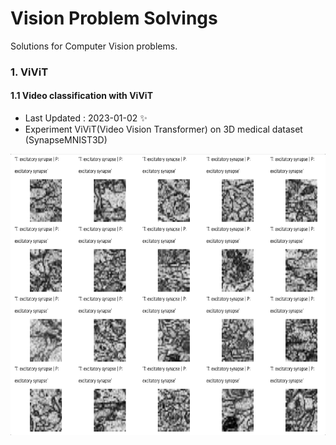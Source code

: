 # Vision Problem Solvings

Solutions for Computer Vision problems.

### 1. ViViT 

#### 1.1 Video classification with ViViT
- Last Updated : 2023-01-02 ✨
- Experiment ViViT(Video Vision Transformer) on 3D medical dataset (SynapseMNIST3D)

<p align="center">
  <img width="700" height="450" src="/ViViT/img/synapse_test_sample.gif">
</p>
